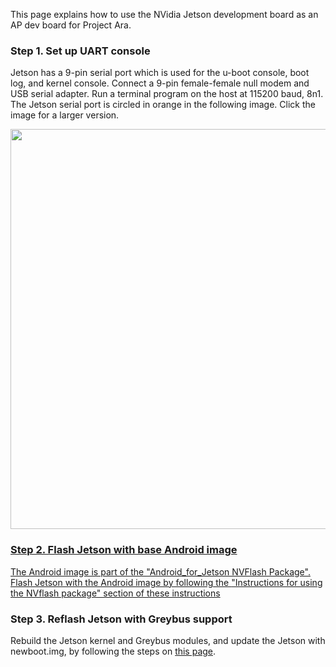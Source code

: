 This page explains how to use the NVidia Jetson development board as an AP dev board for Project Ara.

### Step 1. Set up UART console

Jetson has a 9-pin serial port which is used for the u-boot console, boot log, and kernel console. Connect a 9-pin female-female null modem and USB serial adapter. Run a terminal program on the host at 115200 baud, 8n1. The Jetson serial port is circled in orange in the following image. Click the image for a larger version.

<a href="http://releases-ara-mdk.linaro.org/static/wiki-images/Ports.jpg"><img src="http://releases-ara-mdk.linaro.org/static/wiki-images/Ports.jpg" width="640">

### Step 2. Flash Jetson with base Android image

The Android image is part of the "Android_for_Jetson NVFlash Package". Flash Jetson with the Android image by following the ["Instructions for using the NVflash package" section of these instructions](https://github.com/projectara/Android-wiki/wiki/Getting-Started-with-the-Jetson-reference-platform#instructions-for-using-the-nvflash-package)

### Step 3. Reflash Jetson with Greybus support 

Rebuild the Jetson kernel and Greybus modules, and update the Jetson with newboot.img, by following the steps on [this page](https://github.com/projectara/Android-wiki/wiki/Kernel-Only-Build-Instructions-for-Jetson-reference-platform).
